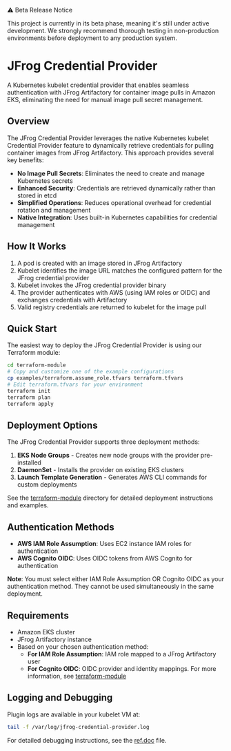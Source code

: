 ⚠️ Beta Release Notice

This project is currently in its beta phase, meaning it's still under active development. We strongly recommend thorough testing in non-production environments before deployment to any production system.

# JFrog Credential Provider

A Kubernetes kubelet credential provider that enables seamless authentication with JFrog Artifactory for container image pulls in Amazon EKS, eliminating the need for manual image pull secret management.

## Overview

The JFrog Credential Provider leverages the native Kubernetes kubelet Credential Provider feature to dynamically retrieve credentials for pulling container images from JFrog Artifactory. This approach provides several key benefits:

- **No Image Pull Secrets**: Eliminates the need to create and manage Kubernetes secrets
- **Enhanced Security**: Credentials are retrieved dynamically rather than stored in etcd
- **Simplified Operations**: Reduces operational overhead for credential rotation and management
- **Native Integration**: Uses built-in Kubernetes capabilities for credential management

## How It Works

1. A pod is created with an image stored in JFrog Artifactory
2. Kubelet identifies the image URL matches the configured pattern for the JFrog credential provider
3. Kubelet invokes the JFrog credential provider binary
4. The provider authenticates with AWS (using IAM roles or OIDC) and exchanges credentials with Artifactory
5. Valid registry credentials are returned to kubelet for the image pull

## Quick Start

The easiest way to deploy the JFrog Credential Provider is using our Terraform module:

```bash
cd terraform-module
# Copy and customize one of the example configurations
cp examples/terraform.assume_role.tfvars terraform.tfvars
# Edit terraform.tfvars for your environment
terraform init
terraform plan
terraform apply
```

## Deployment Options

The JFrog Credential Provider supports three deployment methods:

1. **EKS Node Groups** - Creates new node groups with the provider pre-installed
2. **DaemonSet** - Installs the provider on existing EKS clusters
3. **Launch Template Generation** - Generates AWS CLI commands for custom deployments

See the [terraform-module](./terraform-module) directory for detailed deployment instructions and examples.

## Authentication Methods

- **AWS IAM Role Assumption**: Uses EC2 instance IAM roles for authentication
- **AWS Cognito OIDC**: Uses OIDC tokens from AWS Cognito for authentication

**Note**: You must select either IAM Role Assumption OR Cognito OIDC as your authentication method. They cannot be used simultaneously in the same deployment.

## Requirements

- Amazon EKS cluster
- JFrog Artifactory instance
- Based on your chosen authentication method:
  - **For IAM Role Assumption**: IAM role mapped to a JFrog Artifactory user
  - **For Cognito OIDC**: OIDC provider and identity mappings. For more information, see [terraform-module](./terraform-module)


## Logging and Debugging

Plugin logs are available in your kubelet VM at:
```bash
tail -f /var/log/jfrog-credential-provider.log
```

For detailed debugging instructions, see the [ref.doc](./to_be_entered_later) file.

